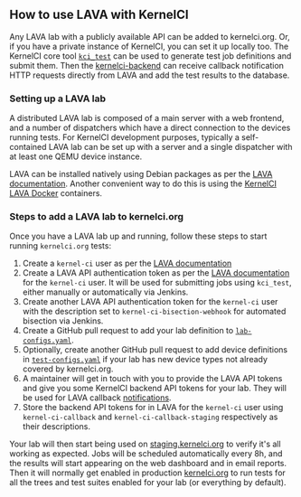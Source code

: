 ## How to use LAVA with KernelCI

Any LAVA lab with a publicly available API can be added to kernelci.org.  Or,
if you have a private instance of KernelCI, you can set it up locally too.  The
KernelCI core tool [`kci_test`](kci_test.md) can be used to generate test job
definitions and submit them.  Then the
[kernelci-backend](https://github.com/kernelci/kernelci-backend) can receive
callback notification HTTP requests directly from LAVA and add the test results
to the database.


### Setting up a LAVA lab

A distributed LAVA lab is composed of a main server with a web frontend, and a
number of dispatchers which have a direct connection to the devices running
tests.  For KernelCI development purposes, typically a self-contained LAVA lab
can be set up with a server and a single dispatcher with at least one QEMU
device instance.

LAVA can be installed natively using Debian packages as per the [LAVA
documentation](https://docs.lavasoftware.org/lava/pipeline-server.html).
Another convenient way to do this is using the [KernelCI LAVA
Docker](https://github.com/kernelci/lava-docker) containers.


### Steps to add a LAVA lab to kernelci.org

Once you have a LAVA lab up and running, follow these steps to start running
`kernelci.org` tests:

1. Create a `kernel-ci` user as per the [LAVA
documentation](https://docs.lavasoftware.org/lava/simple-admin.html#index-11)
1. Create a LAVA API authentication token as per the [LAVA
documentation](https://docs.lavasoftware.org/lava/first_steps.html#index-1) for
the `kernel-ci` user.  It will be used for submitting jobs using `kci_test`,
either manually or automatically via Jenkins.
1. Create another LAVA API authentication token for the `kernel-ci` user with
   the description set to `kernel-ci-bisection-webhook` for automated
   bisection via Jenkins.
1. Create a GitHub pull request to add your lab definition to
   [`lab-configs.yaml`](https://github.com/kernelci/kernelci-core/blob/master/lab-configs.yaml).
1. Optionally, create another GitHub pull request to add device definitions in
   [`test-configs.yaml`](https://github.com/kernelci/kernelci-core/blob/master/test-configs.yaml)
   if your lab has new device types not already covered by kernelci.org.
1. A maintainer will get in touch with you to provide the LAVA API tokens and
   give you some KernelCI backend API tokens for your lab.  They will be used
   for LAVA callback
   [notifications](https://docs.lavasoftware.org/lava/user-notifications.html#index-0).
1. Store the backend API tokens for in LAVA for the `kernel-ci` user using
   `kernel-ci-callback` and `kernel-ci-callback-staging` respectively as their
   descriptions.

Your lab will then start being used on
[staging.kernelci.org](https://staging.kernelci.org) to verify it's all working
as expected.  Jobs will be scheduled automatically every 8h, and the results
will start appearing on the web dashboard and in email reports.  Then it will
normally get enabled in production [kernelci.org](https://kernelci.org) to run
tests for all the trees and test suites enabled for your lab (or everything by
default).
